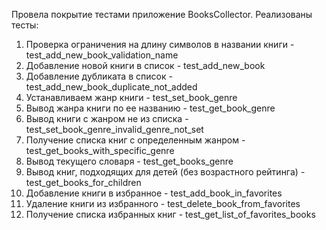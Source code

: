Провела покрытие тестами приложение BooksCollector. Реализованы тесты:
1. Проверка ограничения на длину символов в названии книги - test_add_new_book_validation_name
2. Добавление новой книги в список - test_add_new_book
3. Добавление дубликата в список - test_add_new_book_duplicate_not_added
4. Устанавливаем жанр книги - test_set_book_genre
5. Вывод жанра книги по ее названию - test_get_book_genre
6. Вывод книги с жанром не из списка - test_set_book_genre_invalid_genre_not_set
7. Получение списка книг с определенным жанром - test_get_books_with_specific_genre
8. Вывод текущего словаря - test_get_books_genre
9. Вывод книг, подходящих для детей (без возрастного рейтинга) - test_get_books_for_children
10. Добавление книги в избранное - test_add_book_in_favorites
11. Удаление книги из избранного - test_delete_book_from_favorites
12. Получение списка избранных книг - test_get_list_of_favorites_books